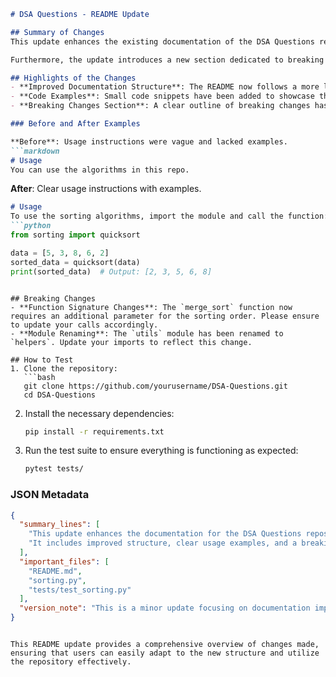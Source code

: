 ```markdown
# DSA Questions - README Update

## Summary of Changes
This update enhances the existing documentation of the DSA Questions repository, making it more user-friendly and informative for developers and learners alike. The README has been restructured to provide clearer guidance on the repository's purpose, usage, and contribution process. Additionally, examples have been added to illustrate how to implement the data structures and algorithms (DSA) effectively.

Furthermore, the update introduces a new section dedicated to breaking changes, ensuring that contributors are aware of significant modifications that may affect their work. This is particularly important as the repository evolves and expands its capabilities.

## Highlights of the Changes
- **Improved Documentation Structure**: The README now follows a more logical flow, making it easier to navigate.
- **Code Examples**: Small code snippets have been added to showcase the usage of various algorithms and data structures.
- **Breaking Changes Section**: A clear outline of breaking changes has been added to inform users of any significant modifications.

### Before and After Examples

**Before**: Usage instructions were vague and lacked examples.
```markdown
# Usage
You can use the algorithms in this repo.
```

**After**: Clear usage instructions with examples.
```markdown
# Usage
To use the sorting algorithms, import the module and call the function:
```python
from sorting import quicksort

data = [5, 3, 8, 6, 2]
sorted_data = quicksort(data)
print(sorted_data)  # Output: [2, 3, 5, 6, 8]
```
```

## Breaking Changes
- **Function Signature Changes**: The `merge_sort` function now requires an additional parameter for the sorting order. Please ensure to update your calls accordingly.
- **Module Renaming**: The `utils` module has been renamed to `helpers`. Update your imports to reflect this change.

## How to Test
1. Clone the repository:
   ```bash
   git clone https://github.com/yourusername/DSA-Questions.git
   cd DSA-Questions
   ```
2. Install the necessary dependencies:
   ```bash
   pip install -r requirements.txt
   ```
3. Run the test suite to ensure everything is functioning as expected:
   ```bash
   pytest tests/
   ```

### JSON Metadata
```json
{
  "summary_lines": [
    "This update enhances the documentation for the DSA Questions repository.",
    "It includes improved structure, clear usage examples, and a breaking changes section."
  ],
  "important_files": [
    "README.md",
    "sorting.py",
    "tests/test_sorting.py"
  ],
  "version_note": "This is a minor update focusing on documentation improvements."
}
```
```

This README update provides a comprehensive overview of changes made, ensuring that users can easily adapt to the new structure and utilize the repository effectively.